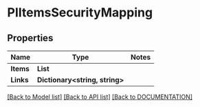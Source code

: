 # PIItemsSecurityMapping

## Properties
Name | Type | Notes
------------ | ------------- | -------------
**Items** | **List<PISecurityMapping>**
**Links** | **Dictionary<string, string>**

[[Back to Model list]](../../DOCUMENTATION.md#documentation-for-models) [[Back to API list]](../../DOCUMENTATION.md#documentation-for-api-endpoints) [[Back to DOCUMENTATION]](../../DOCUMENTATION.md)
